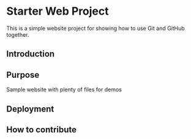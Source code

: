 # Starter Web Project

This is a simple website project for showing how to use Git and GitHub together.

## Introduction

## Purpose

Sample website with plenty of files for demos

## Deployment

## How to contribute
